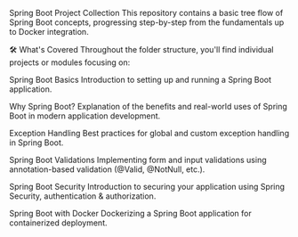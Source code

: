 Spring Boot Project Collection
This repository contains a basic tree flow of Spring Boot concepts, progressing step-by-step from the fundamentals up to Docker integration.

🛠️ What's Covered
Throughout the folder structure, you'll find individual projects or modules focusing on:

Spring Boot Basics
Introduction to setting up and running a Spring Boot application.

Why Spring Boot?
Explanation of the benefits and real-world uses of Spring Boot in modern application development.

Exception Handling
Best practices for global and custom exception handling in Spring Boot.

Spring Boot Validations
Implementing form and input validations using annotation-based validation (@Valid, @NotNull, etc.).

Spring Boot Security
Introduction to securing your application using Spring Security, authentication & authorization.

Spring Boot with Docker
Dockerizing a Spring Boot application for containerized deployment.
